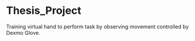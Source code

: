 # Thesis_Project

Training virtual hand to perform task by observing movement controlled by Dexmo Glove.